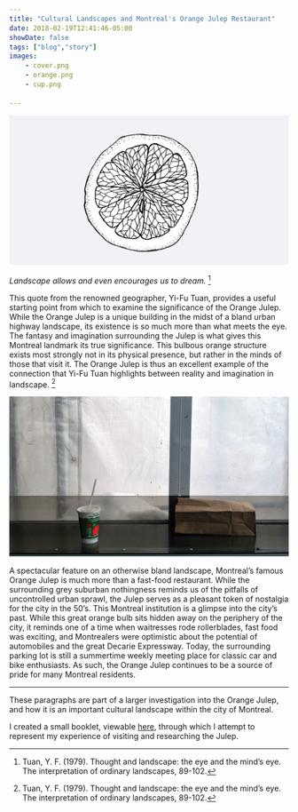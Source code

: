 ```yaml
---
title: "Cultural Landscapes and Montreal's Orange Julep Restaurant"
date: 2018-02-19T12:41:46-05:00
showDate: false
tags: ["blog","story"]
images:
    - cover.png
    - orange.png
    - cup.png

---
```


![Ideas](orange.png)

*Landscape allows and even encourages us to dream.* [^1] 

This quote from the renowned geographer, Yi-Fu Tuan, provides a useful starting point from which to examine the significance of the Orange Julep. While the Orange Julep is a unique building in the midst of a bland urban highway landscape, its existence is so much more than what meets the eye. The fantasy and imagination surrounding the Julep is what gives this Montreal landmark its true significance. This bulbous orange structure exists most strongly not in its physical presence, but rather in the minds of those that visit it. The Orange Julep is thus an excellent example of the connection that Yi-Fu Tuan highlights between reality and imagination in landscape. [^1]

![Ideas](cup.png)

A spectacular feature on an otherwise bland landscape, Montreal’s famous Orange Julep is much more than a fast-food restaurant. While the surrounding grey suburban nothingness reminds us of the pitfalls of uncontrolled urban sprawl, the Julep serves as a pleasant token of nostalgia for the city in the 50’s. This Montreal institution is a glimpse into the city’s past. While this great orange bulb sits hidden away on the periphery of the city, it reminds one of a time when waitresses rode rollerblades, fast food was exciting, and Montrealers were optimistic about the potential of automobiles and the great Decarie Expressway. Today, the surrounding parking lot is still a summertime weekly meeting place for classic car and bike enthusiasts. As such, the Orange Julep continues to be a source of pride for many Montreal residents.

---

These paragraphs are part of a larger investigation into the Orange Julep, and how it is an important cultural landscape within the city of Montreal. 

I created a small booklet, viewable [here](https://hannahker.com/OJ.pdf), through which I attempt to represent my experience of visiting and researching the Julep. 

[^1]: Tuan, Y. F. (1979). Thought and landscape: the eye and the mind’s eye. The interpretation of ordinary landscapes, 89-102.